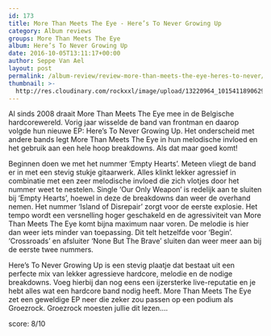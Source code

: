 ```yaml
---
id: 173
title: More Than Meets The Eye - Here’s To Never Growing Up
category: Album reviews
groups: More Than Meets The Eye
album: Here’s To Never Growing Up
date: 2016-10-05T13:11:17+00:00
author: Seppe Van Ael
layout: post
permalink: /album-review/review-more-than-meets-the-eye-heres-to-never/
thumbnail: >-
  http://res.cloudinary.com/rockxxl/image/upload/13220964_10154118906292141_2947626709428696344_n.jpg
---
```

Al sinds 2008 draait More Than Meets The Eye mee in de Belgische hardcorewereld. Vorig jaar wisselde de band van frontman en daarop volgde hun nieuwe EP: Here’s To Never Growing Up. Het onderscheid met andere bands legt More Than Meets The Eye in hun melodische invloed en het gebruik aan een hele hoop breakdowns. Als dat maar goed komt!

Beginnen doen we met het nummer ‘Empty Hearts’. Meteen vliegt de band er in met een stevig stukje gitaarwerk. Alles klinkt lekker agressief in combinatie met een zeer melodische invloed die zich vlotjes door het nummer weet te nestelen. Single ‘Our Only Weapon’ is redelijk aan te sluiten bij ‘Empty Hearts’, hoewel in deze de breakdowns dan weer de overhand nemen. Het nummer ‘Island of Disrepair’ zorgt voor de eerste explosie. Het tempo wordt een versnelling hoger geschakeld en de agressiviteit van More Than Meets The Eye komt bijna maximum naar voren. De melodie is hier dan weer iets minder van toepassing. Dit telt hetzelfde voor ‘Begin’. ‘Crossroads’ en afsluiter ‘None But The Brave’ sluiten dan weer meer aan bij de eerste twee nummers.

Here’s To Never Growing Up is een stevig plaatje dat bestaat uit een perfecte mix van lekker agressieve hardcore, melodie en de nodige breakdowns. Voeg hierbij dan nog eens een ijzersterke live-reputatie en je hebt alles wat een hardcore band nodig heeft. More Than Meets The Eye zet een geweldige EP neer die zeker zou passen op een podium als Groezrock. Groezrock moesten jullie dit lezen….

score: 8/10